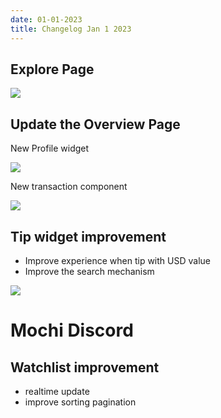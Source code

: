 ```yaml
---
date: 01-01-2023
title: Changelog Jan 1 2023
---
```


## Explore Page

![](https://i.imgur.com/2GTkQFj.png)

## Update the Overview Page

New Profile widget

![](https://i.imgur.com/STtrVIu.png)

New transaction component

![](https://i.imgur.com/z5BQOOI.png)

## Tip widget improvement

- Improve experience when tip with USD value
- Improve the search mechanism

![](https://i.imgur.com/fiik4cF.png)

# Mochi Discord

## Watchlist improvement

- realtime update
- improve sorting pagination
